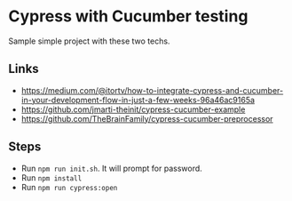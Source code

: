 # Cypress with Cucumber testing

Sample simple project with these two techs.

## Links

 - https://medium.com/@itortv/how-to-integrate-cypress-and-cucumber-in-your-development-flow-in-just-a-few-weeks-96a46ac9165a
 - https://github.com/jmarti-theinit/cypress-cucumber-example
 - https://github.com/TheBrainFamily/cypress-cucumber-preprocessor

## Steps

 - Run `npm run init.sh`. It will prompt for password.
 - Run `npm install`
 - Run `npm run cypress:open`
